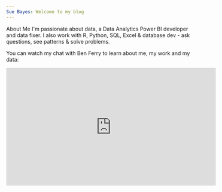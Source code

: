 ```yaml
---
Sue Bayes: Welcome to my blog
---
```


About Me
I'm passionate about data, a Data Analytics Power BI developer and data fixer. 
I also work with R, Python, SQL, Excel & database dev - ask questions, see patterns & solve problems.

You can watch my chat with Ben Ferry to learn about me, my work and my data:

<iframe width="560" height="315" src="https://www.youtube.com/embed/-ExuQCzm-ng" title="YouTube video player" frameborder="0" allow="accelerometer; autoplay; clipboard-write; encrypted-media; gyroscope; picture-in-picture" allowfullscreen></iframe>
